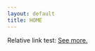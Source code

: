 ```yaml
---
layout: default
title: HOME
---
```



<!--<h1> Moved To <a href="https://pulongma.github.io" target="blank">https://pulongma.github.io </a> </h1> -->

Relative link test: <a href="/_research/test.md" target="blank">See more.</a>
